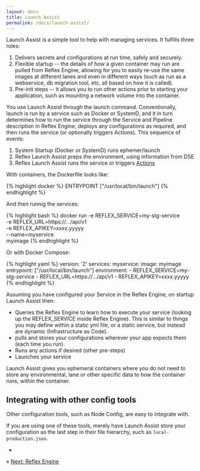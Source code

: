 ```yaml
---
layout: docs
title: Launch Assist
permalink: /docs/launch-assist/
---
```


Launch Assist is a simple tool to help with managing services.  It fulfills three roles:

1. Delivers secrets and configurations at run time, safely and securely.
2. Flexible startup -- the details of how a given container may run are pulled from Reflex Engine, allowing for you to easily re-use the same images at different lanes and even in different ways (such as run as a webservice, db migration tool, etc, all based on how it is called).
3. Pre-init steps -- it allows you to run other actions prior to starting your application, such as mounting a network volume into the container.

You use Launch Assist through the launch command.  Conventionally, launch is run by a service such as Docker or SystemD, and it in turn determines how to run the service through the Service and Pipeline description in Reflex Engine, deploys any configurations as required, and then runs the service (or optionally triggers Actions).  This sequence of events:

1. System Startup (Docker or SystemD) runs ephemer/launch
2. Reflex Launch Assist preps the environment, using information from DSE
3. Reflex Launch Assist runs the service or triggers [Actions](/docs/reflex-actions/)

With containers, the Dockerfile looks like:

{% highlight docker %}
ENTRYPOINT ["/usr/local/bin/launch"]
{% endhighlight %}

And then runnig the services:

{% highlight bash %}
docker run -e REFLEX_SERVICE=my-stg-service \
           -e REFLEX_URL=https://.../api/v1 \
           -e REFLEX_APIKEY=xxxx.yyyyy \
           --name=myservice \
           myimage
{% endhighlight %}

Or with Docker Compose:

{% highlight yaml %}
version: '2'
services:
  myservice:
    image: myimage
    entrypoint: ["/usr/local/bin/launch"]
    environment:
      - REFLEX_SERVICE=my-stg-service
      - REFLEX_URL=https://.../api/v1
      - REFLEX_APIKEY=xxxx.yyyyy
{% endhighlight %}

Assuming you have configured your Service in the Reflex Engine, on startup Launch Assist then:

* Queries the Reflex Engine to learn how to execute your service (looking up the REFLEX_SERVICE inside Reflex Engine).  This is similar to things you may define within a static yml file, or a static service, but instead are dynamic (Infrastructure as Code).
* pulls and stores your configurations wherever your app expects them (each time you run).
* Runs any actions if desired (other pre-steps)
* Launches your service

Launch Assist gives you ephemeral containers where you do not need to store any environmental, lane or other specific data to how the container runs, within the container.

## Integrating with other config tools

Other configuration tools, such as Node Config, are easy to integrate with.

If you are using one of these tools, merely have Launch Assist store your configuration as the last step in their file hierarchy, such as `local-production.json`.

-

&raquo; [Next: Reflex Engine](/docs/reflex-engine/)
